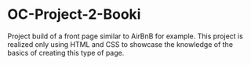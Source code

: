 # OC-Project-2-Booki

Project build of a front page similar to AirBnB for example. 
This project is realized only using HTML and CSS to showcase 
the knowledge of the basics of creating this type of page.
